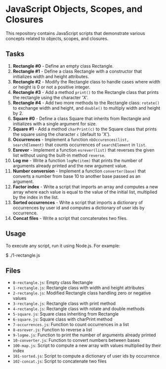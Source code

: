 # JavaScript Objects, Scopes, and Closures

This repository contains JavaScript scripts that demonstrate various concepts related to objects, scopes, and closures.

## Tasks

1. **Rectangle #0** - Define an empty class Rectangle.
2. **Rectangle #1** - Define a class Rectangle with a constructor that initializes width and height attributes.
3. **Rectangle #2** - Modify the Rectangle class to handle cases where width or height is 0 or not a positive integer.
4. **Rectangle #3** - Add a method `print()` to the Rectangle class that prints the rectangle using the character 'X'.
5. **Rectangle #4** - Add two more methods to the Rectangle class: `rotate()` to exchange width and height, and `double()` to multiply width and height by 2.
6. **Square #0** - Define a class Square that inherits from Rectangle and initializes with a single argument for size.
7. **Square #1** - Add a method `charPrint(c)` to the Square class that prints the square using the character `c` (default to 'X').
8. **Occurrences** - Implement a function `nbOccurences(list, searchElement)` that counts occurrences of `searchElement` in `list`.
9. **Esrever** - Implement a function `esrever(list)` that reverses the given list without using the built-in method `reverse`.
10. **Log me** - Write a function `logMe(item)` that prints the number of arguments already printed and the new argument value.
11. **Number conversion** - Implement a function `converter(base)` that converts a number from base 10 to another base passed as an argument.
12. **Factor index** - Write a script that imports an array and computes a new array where each value is equal to the value of the initial list, multiplied by the index in the list.
13. **Sorted occurrences** - Write a script that imports a dictionary of occurrences by user id and computes a dictionary of user ids by occurrence.
14. **Concat files** - Write a script that concatenates two files.

## Usage

To execute any script, run it using Node.js. For example:

$ ./1-rectangle.js


## Files

- `0-rectangle.js`: Empty class Rectangle
- `1-rectangle.js`: Rectangle class with width and height attributes
- `2-rectangle.js`: Modified Rectangle class handling zero or negative values
- `3-rectangle.js`: Rectangle class with print method
- `4-rectangle.js`: Rectangle class with rotate and double methods
- `5-square.js`: Square class inheriting from Rectangle
- `6-square.js`: Square class with charPrint method
- `7-occurrences.js`: Function to count occurrences in a list
- `8-esrever.js`: Function to reverse a list
- `9-logme.js`: Function to print the number of arguments already printed
- `10-converter.js`: Function to convert numbers between bases
- `100-map.js`: Script to compute a new array with values multiplied by their index
- `101-sorted.js`: Script to compute a dictionary of user ids by occurrence
- `102-concat.js`: Script to concatenate two files
